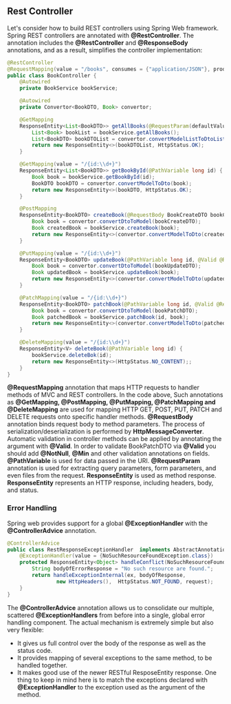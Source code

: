 ## Rest Controller

Let's consider how to build REST controllers using Spring Web framework.
Spring REST controllers are annotated with **@RestController**. The annotation includes the **@RestController** and **@ResponseBody** annotations, and as a result, simplifies the controller implementation:
```Java
@RestController
@RequestMapping(value = "/books", consumes = {"application/JSON"}, produces = {"application/JSON", "application/XML"})
public class BookController {
    @Autowired
    private BookService bookService;

    @Autowired
    private Convertor<BookDTO, Book> convertor;

    @GetMapping
    ResponseEntity<List<BookDTO>> getAllBooks(@RequestParam(defaultValue = "10", required = false) int limit, @RequestParam(defaultValue = "5", required = false) int offset) {
        List<Book> bookList = bookService.getAllBooks();
        List<BookDTO> bookDTOList = convertor.convertModelListToDtoList(bookList);
        return new ResponseEntity<>(bookDTOList, HttpStatus.OK);
    }

    @GetMapping(value = "/{id:\\d+}")
    ResponseEntity<List<BookDTO>> getBookById(@PathVariable long id) {
        Book book = bookService.getBookById(id);
        BookDTO bookDTO = convertor.convertModelToDto(book);
        return new ResponseEntity<>(bookDTO, HttpStatus.OK);
    }

    @PostMapping
    ResponseEntity<BookDTO> createBook(@RequestBody BookCreateDTO bookCreateDTO) {
        Book book = convertor.convertDtoToModel(bookCreateDTO);
        Book createdBook = bookService.createBook(book);
        return new ResponseEntity<>(convertor.convertModelToDto(createdBook), HttpStatus.CREATE);
    }

    @PutMapping(value = "/{id:\\d+}")
    ResponseEntity<BookDTO> updateBook(@PathVariable long id, @Valid @RequestBody BookUpdateDTO bookUpdateDTO) {
        Book book = convertor.convertDtoToModel(bookUpdateDTO);
        Book updatedBook = bookService.updateBook(book);
        return new ResponseEntity<>(convertor.convertModelToDto(updatedBook), HttpStatus.OK);
    }

    @PatchMapping(value = "/{id:\\d+}")
    ResponseEntity<BookDTO> patchBook(@PathVariable long id, @Valid @RequestBody BookPatchDTO bookPatchDTO) {
        Book book = convertor.convertDtoToModel(bookPatchDTO);
        Book patchedBook = bookService.patchBook(id, book);
        return new ResponseEntity<>(convertor.convertModelToDto(patchedBook), HttpStatus.OK);
    }

    @DeleteMapping(value = "/{id:\\d+}")
    ResponseEntity<V> deleteBook(@PathVariable long id) {
        bookService.deleteBok(id);
        return new ResponseEntity<>(HttpStatus.NO_CONTENT);;
    }
}
```
**@RequestMapping** annotation that maps HTTP requests to handler methods of MVC and REST controllers.
In the code above, Such annotations as **@GetMapping, @PostMapping, @PutMapping, @PatchMapping and  @DeleteMapping** are used for mapping HTTP GET, POST, PUT, PATCH and DELETE requests onto specific handler methods.
**@RequestBody** annotation binds request body to method parameters. The process of serialization/deserialization is performed by **HttpMessageConverter**.
Automatic validation in controller methods can be applied by annotating the argument with **@Valid**. In order to validate BookPatchDTO via **@Valid** you should add **@NotNull**, **@Min** and other validation annotations on fields.
**@PathVariable** is used for data passed in the URI.
**@RequestParam** annotation is used for extracting query parameters, form parameters, and even files from the request.
**ResponseEntity** is used as method response. **ResponseEntity** represents an HTTP response, including headers, body, and status.

### Error Handling
Spring web provides support for a global **@ExceptionHandler** with the **@ControllerAdvice** annotation.
```Java
@ControllerAdvice
public class RestResponseExceptionHandler  implements AbstractAnnotationConfigDispatcherServletInitializer {
    @ExceptionHandler(value = {NoSuchResourceFoundException.class})
    protected ResponseEntity<Object> handleConflict(NoSuchResourceFoundException ex, WebRequest request) {
        String bodyOfErrorResponse = "No such resource are found.";
        return handleExceptionInternal(ex, bodyOfResponse,
                new HttpHeaders(),  HttpStatus.NOT_FOUND, request);
    }
}
```
The **@ControllerAdvice** annotation allows us to consolidate our multiple, scattered **@ExceptionHandlers** from before into a single, global error handling component.
The actual mechanism is extremely simple but also very flexible:<br>
- It gives us full control over the body of the response as well as the status code.
- It provides mapping of several exceptions to the same method, to be handled together.
- It makes good use of the newer RESTful ResposeEntity response.
  One thing to keep in mind here is to match the exceptions declared with **@ExceptionHandler** to the exception used as the argument of the method.



